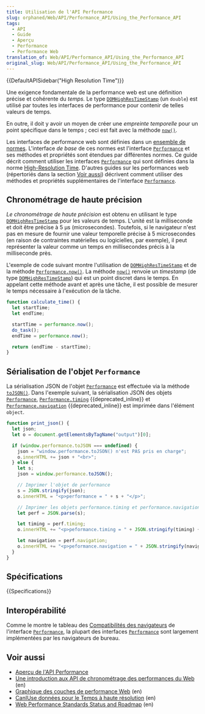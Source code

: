 ```yaml
---
title: Utilisation de l'API Performance
slug: orphaned/Web/API/Performance_API/Using_the_Performance_API
tags:
  - API
  - Guide
  - Aperçu
  - Performance
  - Performance Web
translation_of: Web/API/Performance_API/Using_the_Performance_API
original_slug: Web/API/Performance_API/Using_the_Performance_API
---
```


{{DefaultAPISidebar("High Resolution Time")}}

Une exigence fondamentale de la performance web est une définition précise et cohérente du _temps._ Le type [`DOMHighResTimeStamp`](/fr/docs/Web/API/DOMHighResTimeStamp) (un `double`) est utilisé par toutes les interfaces de performance pour contenir de telles valeurs de temps.

En outre, il doit y avoir un moyen de créer une _empreinte temporelle_ pour un point spécifique dans le temps ; ceci est fait avec la méthode [`now()`](/fr/docs/Web/API/Performance/now).

Les interfaces de performance web sont définies dans un [ensemble de normes](https://www.w3.org/wiki/Web_Performance/Publications). L'interface _de base_ de ces normes est l'interface [`Performance`](/fr/docs/Web/API/Performance) et ses méthodes et propriétés sont étendues par différentes normes. Ce guide décrit comment utiliser les interfaces [`Performance`](/fr/docs/Web/API/Performance) qui sont définies dans la norme [High-Resolution Time](https://w3c.github.io/hr-time/). D'autres guides sur les performances web (répertoriés dans la section [Voir aussi](#see_also)) décrivent comment utiliser des méthodes et propriétés supplémentaires de l'interface [`Performance`](/fr/docs/Web/API/Performance).

## Chronométrage de haute précision

_Le chronométrage de haute précision_ est obtenu en utilisant le type [`DOMHighResTimeStamp`](/fr/docs/Web/API/DOMHighResTimeStamp) pour les valeurs de temps. L'unité est la milliseconde et doit être précise à 5 µs (microsecondes). Toutefois, si le navigateur n'est pas en mesure de fournir une valeur temporelle précise à 5 microsecondes (en raison de contraintes matérielles ou logicielles, par exemple), il peut représenter la valeur comme un temps en millisecondes précis à la milliseconde près.

L'exemple de code suivant montre l'utilisation de [`DOMHighResTimeStamp`](/fr/docs/Web/API/DOMHighResTimeStamp) et de la méthode [`Performance.now()`](/fr/docs/Web/API/Performance/now). La méthode [`now()`](/fr/docs/Web/API/Performance/now) renvoie un _timestamp_ (de type [`DOMHighResTimeStamp`](/fr/docs/Web/API/DOMHighResTimeStamp)) qui est un point discret dans le temps. En appelant cette méthode avant et après une tâche, il est possible de mesurer le temps nécessaire à l'exécution de la tâche.

```js
function calculate_time() {
  let startTime;
  let endTime;

  startTime = performance.now();
  do_task();
  endTime = performance.now();

  return (endTime - startTime);
}
```

## Sérialisation de l'objet `Performance`

La sérialisation JSON de l'objet [`Performance`](/fr/docs/Web/API/Performance) est effectuée via la méthode [`toJSON()`](/fr/docs/Web/API/Performance/toJSON). Dans l'exemple suivant, la sérialisation JSON des objets [`Performance`](/fr/docs/Web/API/Performance), [`Performance.timing`](/fr/docs/Web/API/Performance/timing) {{deprecated_inline}} et [`Performance.navigation`](/fr/docs/Web/API/Performance/navigation) {{deprecated_inline}} est imprimée dans l'élément `object`.

```js
function print_json() {
  let json;
  let o = document.getElementsByTagName("output")[0];

  if (window.performance.toJSON === undefined) {
    json = "window.performance.toJSON() n'est PAS pris en charge";
    o.innerHTML += json + "<br>";
  } else {
    let s;
    json = window.performance.toJSON();

    // Imprimer l'objet de performance
    s = JSON.stringify(json);
    o.innerHTML = "<p>performance = " + s + "</p>";

    // Imprimer les objets performance.timing et performance.navigation
    let perf = JSON.parse(s);

    let timing = perf.timing;
    o.innerHTML += "<p>peformance.timing = " + JSON.stringify(timing) + "</p>";

    let navigation = perf.navigation;
    o.innerHTML += "<p>peformance.navigation = " + JSON.stringify(navigation) + "</p>";
  }
}
```

## Spécifications

{{Specifications}}

## Interopérabilité

Comme le montre le tableau des [Compatibilités des navigateurs](/fr/docs/Web/API/Performance#browser_compatibility) de l'interface [`Performance`](/fr/docs/Web/API/Performance), la plupart des interfaces [`Performance`](/fr/docs/Web/API/Performance) sont largement implémentées par les navigateurs de bureau.

## Voir aussi

- [Aperçu de l'API Performance](/fr/docs/Web/API/Performance_API)
- [Une introduction aux API de chronométrage des performances du Web](https://siusin.github.io/perf-timing-primer/) (en)
- [Graphique des couches de performance Web](https://docs.google.com/document/d/1ZKW9N0cteHgK91SyYQONFuy2ZW6J4Oak398niTo232E/edit) (en)
- [CanIUse données pour le Temps à haute résolution](https://caniuse.com/#search=high-resolution-time) (en)
- [Web Performance Standards Status and Roadmap](https://www.w3.org/wiki/Web_Performance/Publications) (en)
